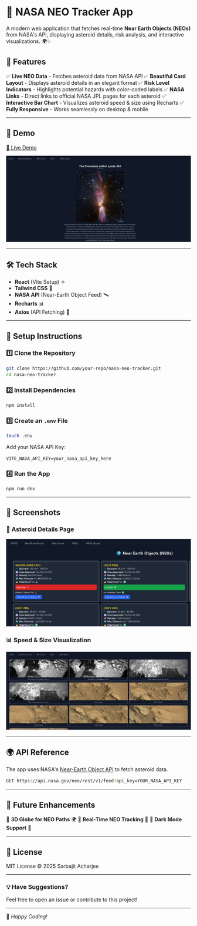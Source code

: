 # 🚀 NASA NEO Tracker App

A modern web application that fetches real-time **Near Earth Objects (NEOs)** from NASA's API, displaying asteroid details, risk analysis, and interactive visualizations. 🌍✨

## 📌 Features

✅ **Live NEO Data** - Fetches asteroid data from NASA API
✅ **Beautiful Card Layout** - Displays asteroid details in an elegant format
✅ **Risk Level Indicators** - Highlights potential hazards with color-coded labels
✅ **NASA Links** - Direct links to official NASA JPL pages for each asteroid
✅ **Interactive Bar Chart** - Visualizes asteroid speed & size using Recharts
✅ **Fully Responsive** - Works seamlessly on desktop & mobile

---

## 🎥 Demo
[🔗 Live Demo](https://nasa-daily-overview.vercel.app/)

![Home Screenshot](./public/Screenshot%202025-03-14%20012024.png)

---

## 🛠 Tech Stack

- **React** (Vite Setup) ⚛️
- **Tailwind CSS** 🎨
- **NASA API** (Near-Earth Object Feed) 🛰
- **Recharts** 📊
- **Axios** (API Fetching) 🔗

---

## 🚀 Setup Instructions

### 1️⃣ Clone the Repository
```sh
git clone https://github.com/your-repo/nasa-neo-tracker.git
cd nasa-neo-tracker
```

### 2️⃣ Install Dependencies
```sh
npm install
```

### 3️⃣ Create an `.env` File
```sh
touch .env
```
Add your NASA API Key:
```env
VITE_NASA_API_KEY=your_nasa_api_key_here
```

### 4️⃣ Run the App
```sh
npm run dev
```

---

## 📸 Screenshots

### 🔭 **Asteroid Details Page**
![Asteroid Cards](./public/Screenshot%202025-03-14%20012114.png)

### 📊 **Speed & Size Visualization**
![Mars Rover ](./public/Screenshot%202025-03-14%20012052.png)

---

## 🌍 API Reference
The app uses NASA's [Near-Earth Object API](https://api.nasa.gov/) to fetch asteroid data.
```sh
GET https://api.nasa.gov/neo/rest/v1/feed?api_key=YOUR_NASA_API_KEY
```

---

## 🎯 Future Enhancements
🔹 **3D Globe for NEO Paths** 🌍
🔹 **Real-Time NEO Tracking** 📡
🔹 **Dark Mode Support** 🌙

---

## 📜 License
MIT License © 2025 Sarbajit Acharjee

---

### 💡 **Have Suggestions?**
Feel free to open an issue or contribute to this project!

---

🚀 *Happy Coding!*
